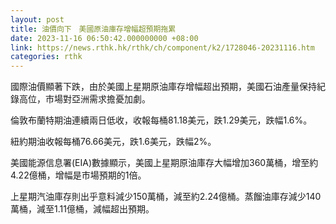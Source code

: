 ```yaml
---
layout: post
title: 油價向下　美國原油庫存增幅超預期拖累
date: 2023-11-16 06:50:42.000000000 +08:00
link: https://news.rthk.hk/rthk/ch/component/k2/1728046-20231116.htm
categories: rthk
---
```


國際油價顯著下跌，由於美國上星期原油庫存增幅超出預期，美國石油產量保持紀錄高位，市場對亞洲需求擔憂加劇。

倫敦布蘭特期油連續兩日低收，收報每桶81.18美元，跌1.29美元，跌幅1.6%。

紐約期油收報每桶76.66美元，跌1.6美元，跌幅2%。

美國能源信息署(EIA)數據顯示，美國上星期原油庫存大幅增加360萬桶，增至約4.22億桶，增幅是市場預期的1倍。

上星期汽油庫存則出乎意料減少150萬桶，減至約2.24億桶。蒸餾油庫存減少140萬桶，減至1.11億桶，減幅超出預期。
